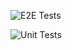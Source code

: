 ![E2E Tests](https://github.com/emilrh91/social-media-client/actions/workflows/cypress.yml/badge.svg)

![Unit Tests](https://github.com/emilrh91/social-media-client/actions/workflows/unit-test.yml/badge.svg)